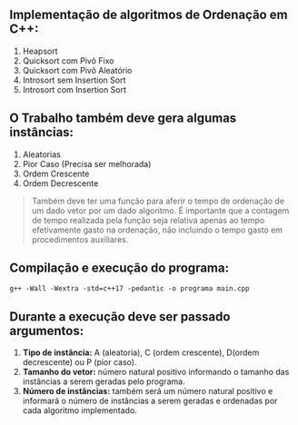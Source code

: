 ## Implementação de algoritmos de Ordenação em C++:
1. Heapsort
2. Quicksort com Pivô Fixo
3. Quicksort com Pivô Aleatório
4. Introsort sem Insertion Sort
5. Introsort com Insertion Sort

## O Trabalho também deve gera algumas instâncias:
1. Aleatorias
2. Pior Caso (Precisa ser melhorada)
3. Ordem Crescente
4. Ordem Decrescente

>Também deve ter uma função para aferir o tempo de ordenação de um dado vetor por um dado algoritmo.
>É importante que a contagem de tempo realizada pela função seja relativa apenas ao tempo efetivamente
>gasto na ordenação, não incluindo o tempo gasto em procedimentos auxiliares.

## Compilação e execução do programa:
`g++ -Wall -Wextra -std=c++17 -pedantic -o programa main.cpp`

## Durante a execução deve ser passado argumentos:
1. **Tipo de instância:** A (aleatoria), C (ordem crescente), D(ordem decrescente) ou P (pior caso).
2. **Tamanho do vetor:** número natural positivo informando o tamanho das instâncias a serem geradas 
   pelo programa.
3. **Número de instâncias:** também será um número natural positivo e informará o número de instâncias a
   serem geradas e ordenadas por cada algoritmo implementado.
